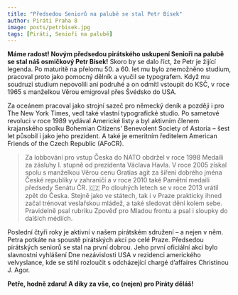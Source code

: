```yaml
---
title: "Předsedou Seniorů na palubě se stal Petr Bísek"
author: Piráti Praha 8
image: posts/petrbisek.jpg
tags: [Piráti, Senioři na palubě]
---
```


**Máme radost! Novým předsedou pirátského uskupení Senioři na palubě se stal náš osmičkový Petr Bísek!** Skoro by se dalo říct, že Petr je žijící legenda. Po maturitě na přelomu 50. a 60. let mu bylo znemožněno studium, pracoval proto jako pomocný dělník a vyučil se typografem. Když mu soudruzi studium nepovolili ani podruhé a on odmítl vstoupit do KSČ, v roce 1965 s manželkou Věrou emigroval přes Švédsko do USA.

Za oceánem pracoval jako strojní sazeč pro německý deník a později i pro The New York Times, vedl také vlastní typografické studio. Po sametové revoluci v roce 1989 vydával Americké listy a byl aktivním členem krajanského spolku Bohemian Citizens' Benevolent Society of Astoria – šest let působil i jako jeho prezident. A také je emeritním ředitelem American Friends of the Czech Republic (AFoCR). 

>Za lobbování pro vstup Česka do NATO obdržel v roce 1998 Medaili za zásluhy I. stupně od prezidenta Václava Havla. V roce 2005 získal spolu s manželkou Věrou cenu Gratias agit za šíření dobrého jména České republiky v zahraničí a v roce 2010 také Pamětní medaili předsedy Senátu ČR. 🇨🇿
Po dlouhých letech se v roce 2013 vrátil zpět do Česka. Stejně jako ve státech, tak i v Praze prakticky ihned začal trénovat veslařskou mládež, a také sledovat dění kolem sebe. Pravidelně psal rubriku Zpověď pro Mladou frontu a psal i sloupky do dalších médiích. 

Poslední čtyři roky je aktivní v našem pirátském sdružení – a nejen v něm. Petra potkáte na spoustě pirátských akcí po celé Praze.
Předsedou pirátských seniorů se stal na první dobrou. Jeho první oficiální akcí bylo slavnostní vyhlášení Dne nezávislosti USA v rezidenci amerického velvyslance, kde se stihl rozloučit s odcházející chargé d’affaires Christinou J. Agor.

**Petře, hodně zdaru! A díky za vše, co (nejen) pro Piráty děláš!**